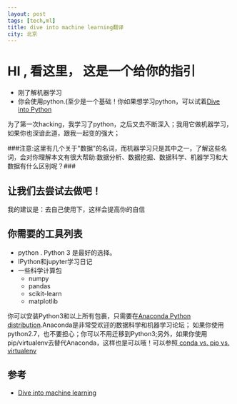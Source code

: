```yaml
---
layout: post  
tags: [tech,ml]   
title: dive into machine learning翻译    
city: 北京 
---
```


HI , 看这里， 这是一个给你的指引
==================
+ 刚了解机器学习
+ 你会使用python.(至少是一个基础！你如果想学习python，可以试着[Dive into Python](http://www.diveintopython.net/)


为了第一次hacking，我学习了python，之后又去不断深入；我用它做机器学习，如果你也深谙此道，跟我一起变的强大；

###注意:这里有几个关于"数据"的名词，而机器学习只是其中之一，了解这些名词，会对你理解本文有很大帮助:数据分析、数据挖掘、数据科学、机器学习和大数据有什么区别呢？###


让我们去尝试去做吧！
--------
我的建议是：去自己使用下，这样会提高你的自信


你需要的工具列表
-------
+ python . Python 3 是最好的选择。
+ IPython和jupyter学习日记
+ 一些科学计算包
	+ numpy
	+ pandas
	+ scikit-learn
	+ matplotlib

你可以安装Python3和以上所有包裹，只需要在[Anaconda Python distribution](https://www.continuum.io/downloads).Anaconda是非常受欢迎的数据科学和机器学习论坛；
如果你使用python2.7，也不要担心；你可以不用迁移到Python3;另外，如果你使用pip/virtualenv去替代Anaconda，这样也是可以哦！可以参照[ conda vs. pip vs. virtualenv](http://conda.pydata.org/docs/_downloads/conda-pip-virtualenv-translator.html)



参考
------------------
+ [Dive into machine learning](http://hangtwenty.github.io/dive-into-machine-learning/)

